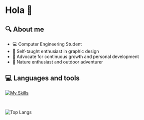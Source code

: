 <h1>Hola 👋</h1> 

## 🔍 About me
- 💻 Computer Engineering Student
- 🎨 Self-taught enthusiast in graphic design
- 🌱 Advocate for continuous growth and personal development
- 🌿 Nature enthusiast and outdoor adventurer

## 💻 Languages and tools
[![My Skills](https://skillicons.dev/icons?i=py,js,html,css,bootstrap,jquery,git,xd,ai,figma&theme=dark)](https://skillicons.dev)

<br>

![Top Langs](https://github-readme-stats.vercel.app/api/top-langs/?username=NataMellado&layout=compact&theme=jolly&show_icons=true)

